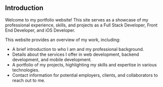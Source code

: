 ## Introduction

Welcome to my portfolio website! This site serves as a showcase of my professional experience, skills, and projects as a Full Stack Developer, Front End Developer, and iOS Developer.

This website provides an overview of my work, including:

- A brief introduction to who I am and my professional background.
- Details about the services I offer in web development, backend development, and mobile development.
- A portfolio of my projects, highlighting my skills and expertise in various technologies.
- Contact information for potential employers, clients, and collaborators to reach out to me.
